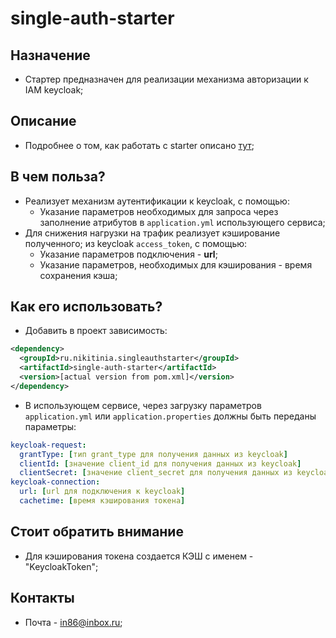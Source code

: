 # single-auth-starter

## Назначение
* Стартер предназначен для реализации механизма авторизации к IAM keycloak;

## Описание
* Подробнее о том, как работать с starter описано [тут](https://habr.com/ru/companies/alfastrah/articles/856856/);

## В чем польза?
* Реализует механизм аутентификации к keycloak, с помощью:
  * Указание параметров необходимых для запроса через 
  заполнение атрибутов в ```application.yml``` использующего сервиса;
* Для снижения нагрузки на трафик реализует кэширование полученного;
из keycloak ```access_token```, с помощью:
  * Указание параметров подключения - **url**;
  * Указание параметров, необходимых для кэширования - 
  время сохранения кэша;

## Как его использовать?
* Добавить в проект зависимость:
```xml
<dependency>
  <groupId>ru.nikitinia.singleauthstarter</groupId>
  <artifactId>single-auth-starter</artifactId>
  <version>[actual version from pom.xml]</version>
</dependency>
```
* В использующем сервисе, через загрузку параметров 
```application.yml``` или ```application.properties``` 
должны быть переданы параметры:  
```yaml
keycloak-request:
  grantType: [тип grant_type для получения данных из keycloak]
  clientId: [значение client_id для получения данных из keycloak]
  clientSecret: [значение client_secret для получения данных из keycloak]
keycloak-connection:
  url: [url для подключения к keycloak]
  cachetime: [время кэширования токена]
```

## Стоит обратить внимание
* Для кэширования токена создается КЭШ с именем - "KeycloakToken";

## Контакты
* Почта - in86@inbox.ru;